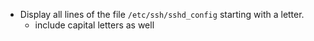 - Display all lines of the file ```/etc/ssh/sshd_config``` starting with a letter.
	- include capital letters as well
